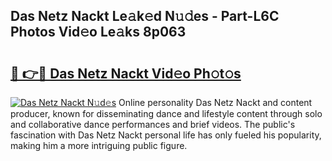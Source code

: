 ## Das Netz Nackt Le𝚊k𝚎d N𝚞𝚍es - Part-L6C Photos Vid𝚎o Le𝚊ks 8p063

# <h2><a href="http://fb8cdmh.evod.top/?m=Das+Netz+Nackt">🔗 👉🔴 Das Netz Nackt Vid𝚎o Ph𝚘t𝚘s</a></h2>

[![Das Netz Nackt N𝚞d𝚎s](https://i.imgur.com/8V9OHl7.gif)](http://fb8cdmh.evod.top/?m=Das+Netz+Nackt)
Online personality Das Netz Nackt and content producer, known for disseminating dance and lifestyle content through solo and collaborative dance performances and brief videos. The public's fascination with Das Netz Nackt personal life has only fueled his popularity, making him a more intriguing public figure. 
